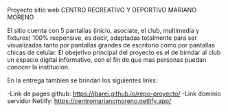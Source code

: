 Proyecto sitio web CENTRO RECREATIVO Y DEPORTIVO MARIANO MORENO

El sitio cuenta con 5 pantallas (inicio, asociate, el club, multimedia y fixtures) 100% responsive, es decir, adaptadas totalmente para ser visualizadas tanto por pantallas grandes de escritorio como por pantallas chicas de celular.
El obejetivo principal del proyecto es el de birndar al club un espacio digital informativo, con el fin de que mas personas puedan conocer la institucion.

En la entrega tambien se brindan los siguientes links:

-Link de pages github: https://jbarei.github.io/repo-proyecto/
-Link dominio servidor Netlify: https://centromarianomoreno.netlify.app/


